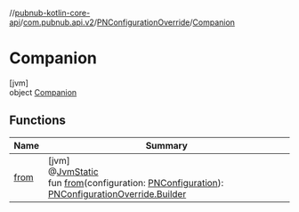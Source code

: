 //[pubnub-kotlin-core-api](../../../../index.md)/[com.pubnub.api.v2](../../index.md)/[PNConfigurationOverride](../index.md)/[Companion](index.md)

# Companion

[jvm]\
object [Companion](index.md)

## Functions

| Name | Summary |
|---|---|
| [from](from.md) | [jvm]<br>@[JvmStatic](https://kotlinlang.org/api/core/kotlin-stdlib/kotlin.jvm/-jvm-static/index.html)<br>fun [from](from.md)(configuration: [PNConfiguration](../../-p-n-configuration/index.md)): [PNConfigurationOverride.Builder](../-builder/index.md) |
